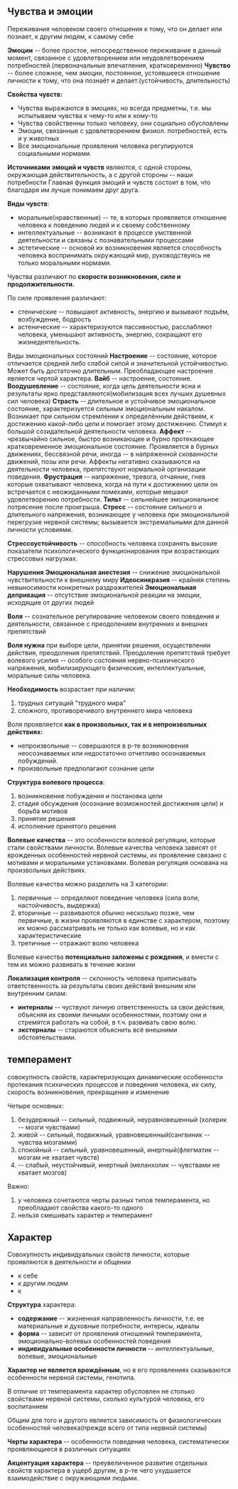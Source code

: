 ## Чувства и эмоции
Переживания человеком своего отношения к тому, что он делает или познает, к другим людям, к самому себе

**Эмоции** -- более простое, непосредственное переживание в данный момент, связанное с удовлетворением или неудовлетворением потребностей.(первоначальные впечатления, кратковременно)
**Чувство** -- более сложное, чем эмоции, постоянное, устоявшееся отношение личности к тому, что она познаёт и делает.(устойчивость, длительность)

**Свойства чувств:**
- Чувства выражаются в эмоциях, но всегда предметны, т.е. мы испытываем чувства к чему-то или к кому-то
- Чувства свойственны только человеку, они социально обусловлены
- Эмоции, связанные с удовлетворением физиол. потребностей, есть и у животных
- Все эмоциональные проявления человека регулируются социальными нормами.

**Источниками эмоций и чувств**  являются, с одной стороны, окружающая действительность, а с другой стороны -- наши потребности
Главная функция эмоций и чувств состоит в том, что благодаря им лучше понимаем друг друга.


**Виды чувств**:
- моральные(нравственные) -- те, в которых проявляется отношение человека к поведению людей и к своему собственному
- интеллектуальные -- возникают в процессе умственной деятельности и связаны с познавательными процессами
- эстетические -- основой их возникновения является способность человека воспринимать окружающий мир, руководствуясь не только моральными нормами.

Чувства различают по **скорости возникновения, силе и продолжительности.**

По силе проявления различают:
- стенические -- повышают активность, энергию и вызывают подъём, возбуждение, бодрость
- астенические -- характеризуются пассивностью, расслабляют человека, уменьшают активность, энергию, сокращают его жизнедеятельность.

Виды эмоциональных состояний
**Настроение** -- состояние, которое отличается средней либо слабой силой и значительной устойчивостью. Может быть достаточно длительным. Преобладающее настроение является чертой характера.
**Вайб** -- настроение, состояние. 
**Воодушевление** -- состояние, когда цель  деятельности ясна и результаты ярко представляются(мобилизация всех лучших душевных сил человека)
**Страсть** -- длительное и устойчивое эмоциональное состояние, характеризуется сильным эмоциональным накалом. Возникает при сильном стремлении к определённым действиям, к достижению какой-либо цели и помогает этому достижению. Стимул к большой созидательной деятельности человека.
**Аффект** -- чрезвычайно сильное, быстро возникающее и бурно протекающее кратковременное эмоциональное состояние. Проявляется в бурных движениях, бессвязной речи, иногда -- в напряженной скованности движений, позы или речи. Аффекты негативно сказываются на деятельности человека, препятствуют нормальной организации поведения. 
**Фрустрация** -- напряжение, тревога, отчаяние, гнев которые охватывают человека, когда на пути к достижению цели он встречается с неожиданными помехами, которые мешают удовлетворению потребности.
**Тильт** -- сильнейшее эмоциональное потрясение после проигрыша.
**Стресс** -- состояние сильного и длительного напряжения, возникающее у человека при эмоциональной перегрузке нервной системы; вызывается экстремальными для данной личности условиями. 

**Стрессоустойчивость** -- способность человека сохранять высокие показатели психологического функционирования при возрастающих стрессовых нагрузках.

**Нарушения**
**Эмоциональная анестезия** -- снижение эмоциональной чувствительности к внешнему миру
**Идеосинкразия** -- крайняя степень невыносимости конкретных раздражителей
**Эмоциональная депривация** -- отсутствие эмоциональной реакции на эмоции, исходящие от других людей

**Воля** -- сознательное регулирование человеком своего поведения и деятельности, связанное с преодолением внутренних и внешних препятствий

**Воля нужна** при выборе цели, принятии решения, осуществлении действия, преодоления препятствий. Преодоление препятствий требует волевого усилия -- особого состояния нервно-психического напряжения, мобилизирующего физические, интеллектуальные, моральные силы человека.

**Необходимость** возрастает при наличии:
1) трудных ситуаций "трудного мира"
2) сложного, противоречивого внутреннего мира человека

Воля проявляется **как в произвольных, так и в непроизвольных действиях:**
- непроизвольные -- совершаются в р-те возникновения неосознаваемых или недостаточно отчетливо осознаваемых побуждений.
- произвольные предполагают сознание цели

**Структура волевого процесса**:
1) возникновение побуждения и постановка цели
2) стадия обсуждения (осознание возможностей достижения цели) и борьба мотивов
3) принятие решения
4) исполнение принятого решения

**Волевые качества** -- это особенности волевой регуляции, которые стали свойствами личности.
Волевые качества человека зависят от врожденных особенностей нервной системы, их проявление связано с мотивами и моральными установками. Волевая регуляция основана на произвольных действиях.

Волевые качества можно разделить на 3 категории:
1) первичные -- определяют поведение человека (сила воли, настойчивость, выдержка)
2) вторичные -- развиваются обычно несколько позже, чем первичные, в жизни проявляются в единстве с характером, поэтому их можно рассматривать не только как волевые, но и как характеристические
3) третичные -- отражают волю человека

Волевые качества **потенциально заложены с рождения**, и вмести с тем их можно развивать в течение жизни

**Локализация контроля** -- склонность человека приписывать ответственность за результаты своих действий внешним или внутренним силам:
- **интерналы** -- чуствуют личную ответственность за свои действия, объясняя их своими личными особенностями, поэтому они и стремятся работать на собой, в т.ч. развивать свою волю.
- **экстерналы** -- стараются объяснить всё внешними обстоятельствами. 

## темперамент
совокупность свойств, характеризующих динамические особенности протекания психических процессов и поведения человека, их силу, скорость возникновения, прекращение и изменение

Четыре основных:
1) безудержный -- сильный, подвижный, неуравновешенный (холерик -- мозги чувствами)
2) живой -- сильный, подвижный, уравновешенный(сангвиник -- чувства мозгамми)
3) спокойный -- сильный, уравновешенный, инертный(флегматик -- мозгам не хватает чувств)
4) -- слабый, неустойчивый, инертный (меланхолик -- чувствами не хватает мозгов)

Важно:
1) у человека сочетаются черты разных типов темперамента, но преобладают свойства какого-то одного
2) нельзя смешивать характер и темперамент

## Характер
Совокупность индивидуальных свойств личности, которые проявляются в деятельности и общении

- к себе
- к другим людям
- к

**Структура** характера:
- **содержание** -- жизненная направленность личности, т.е. ее материальные и духовные потребности, интересы, идеалы
- **форма** -- зависит от проявления отношений темперамента, эмоционально-волевых особенностей поведения
- **индивидуальные особенности личности** -- интеллектуальные, волевые, эмоциональные

**Характер не является врождённым**, но в его проявлениях сказываются особенности нервной системы, генотипа.

В отличие от темперамента характер обусловлен не столько свойствами нервной системы, сколько культурой человека, его воспитанием

Общим для того и другого является зависимость от физиологических особенностей человека(прежде всего от типа нервной системы)

**Черты характера** -- особенности поведения человека, систематически проявляющиеся в различных ситуациях

**Акцентуация характера** -- преувеличенное развитие отдельных свойств характера в ущерб другим, в р-те чего ухудшается взаимодействие с окружающими людьми.
